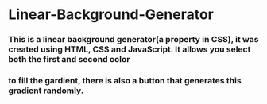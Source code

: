 # Linear-Background-Generator

### This is a linear background generator(a property in CSS), it was created using HTML, CSS and JavaScript. It allows you select both the first and second color 

### to fill the gardient, there is also a button that generates this gradient randomly.
